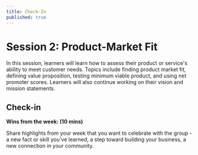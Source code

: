 ```yaml
---
title: Check-In
published: true
---
```


# Session 2: Product-Market Fit

In this session, learners will learn how to assess their product or service's ability to meet customer needs. Topics include finding product market fit, defining value proposition, testing minimum viable product, and using net promoter scores. Learners will also continue working on their vision and mission statements.

## Check-in

**Wins from the week: (10 mins)**

Share highlights from your week that you want to celebrate with the group - a new fact or skill you’ve learned, a step toward building your business, a new connection in your community. 
